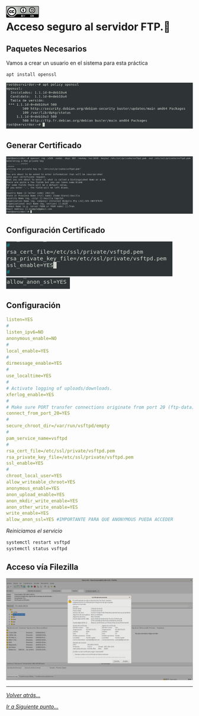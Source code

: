 <img src="../../imagenes/MI-LICENCIA88x31.png" style="float: left; margin-right: 10px;" />

# Acceso seguro al servidor FTP.🔐

## Paquetes Necesarios

Vamos a crear un usuario en el sistema para esta práctica

```bash
apt install openssl
```

![usuarios](../../imagenes/instalacion.png)

## Generar Certificado

![usuarios](../../imagenes/cifrado1.png)


## Configuración Certificado

![usuarios](../../imagenes/ssl.png)
![usuarios](../../imagenes/ssl2.png)

## Configuración

```yml
listen=YES
#
listen_ipv6=NO
anonymous_enable=NO
#
local_enable=YES
#
dirmessage_enable=YES
#
use_localtime=YES
#
# Activate logging of uploads/downloads.
xferlog_enable=YES
#
# Make sure PORT transfer connections originate from port 20 (ftp-data).
connect_from_port_20=YES
#
secure_chroot_dir=/var/run/vsftpd/empty
#
pam_service_name=vsftpd
#
rsa_cert_file=/etc/ssl/private/vsftpd.pem
rsa_private_key_file=/etc/ssl/private/vsftpd.pem
ssl_enable=YES
#
chroot_local_user=YES
allow_writeable_chroot=YES
anonymous_enable=YES
anon_upload_enable=YES
anon_mkdir_write_enable=YES
anon_other_write_enable=YES
write_enable=YES
allow_anon_ssl=YES #IMPORTANTE PARA QUE ANONYMOUS PUEDA ACCEDER
```

*Reiniciamos el servicio*

```bash
systemctl restart vsftpd
systemctl status vsftpd
```

## Acceso vía Filezilla

![usuarios](../../imagenes/acceso.png)

________________________________________
*[Volver atrás...](../CasosPracticos.md)*

*[Ir a Siguiente punto...](./anonimoLecutura.md)*
